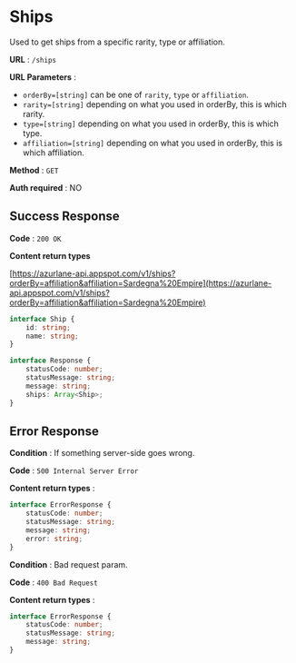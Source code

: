 # Ships

Used to get ships from a specific rarity, type or affiliation.

**URL** : `/ships`

**URL Parameters** :
- `orderBy=[string]` can be one of `rarity`, `type` or `affiliation`.
- `rarity=[string]` depending on what you used in orderBy, this is which rarity.
- `type=[string]` depending on what you used in orderBy, this is which type.
- `affiliation=[string]` depending on what you used in orderBy, this is which affiliation.

**Method** : `GET`

**Auth required** : NO

## Success Response

**Code** : `200 OK`

**Content return types**

[https://azurlane-api.appspot.com/v1/ships?orderBy=affiliation&affiliation=Sardegna%20Empire](https://azurlane-api.appspot.com/v1/ships?orderBy=affiliation&affiliation=Sardegna%20Empire)
```ts
interface Ship {
    id: string;
    name: string;
}

interface Response {
    statusCode: number;
    statusMessage: string;
    message: string;
    ships: Array<Ship>;
}

```

## Error Response

**Condition** : If something server-side goes wrong.

**Code** : `500 Internal Server Error`

**Content return types** :

```ts
interface ErrorResponse {
    statusCode: number;
    statusMessage: string;
    message: string;
    error: string;
}
```

**Condition** : Bad request param.

**Code** : `400 Bad Request`

**Content return types** :

```ts
interface ErrorResponse {
    statusCode: number;
    statusMessage: string;
    message: string;
}
```